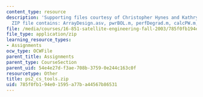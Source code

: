 ```yaml
---
content_type: resource
description: 'Supporting files courtesy of Christopher Hynes and Kathryn Weiss. The
  ZIP file contains: ArrayDesign.asv, pwrBOL.m, perfDegrad.m, calcPW.m, and ArrayDesign.m.'
file: /media/courses/16-851-satellite-engineering-fall-2003/785f0fb194e01595a77ba44567b86531_ps2_cs_tools.zip
file_type: application/zip
learning_resource_types:
- Assignments
ocw_type: OCWFile
parent_title: Assignments
parent_type: CourseSection
parent_uid: 54e4e27d-f3ae-708b-3759-0e244c163c0f
resourcetype: Other
title: ps2_cs_tools.zip
uid: 785f0fb1-94e0-1595-a77b-a44567b86531
---
```

